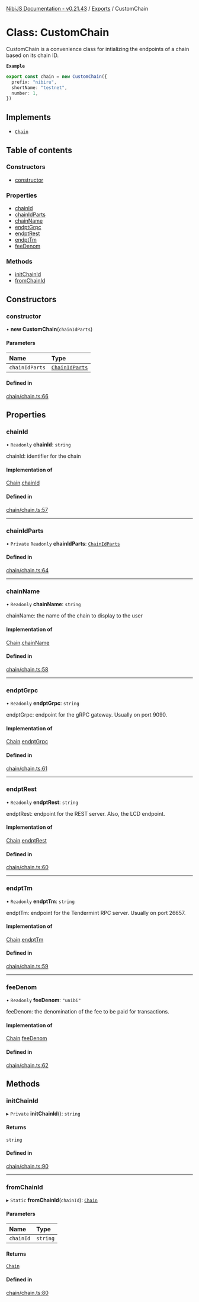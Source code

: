 [NibiJS Documentation - v0.21.43](../intro.md) / [Exports](../modules.md) / CustomChain

# Class: CustomChain

CustomChain is a convenience class for intializing the endpoints of a chain
based on its chain ID.

**`Example`**

```ts
export const chain = new CustomChain({
  prefix: "nibiru",
  shortName: "testnet",
  number: 1,
})
```

## Implements

- [`Chain`](../interfaces/Chain.md)

## Table of contents

### Constructors

- [constructor](CustomChain.md#constructor)

### Properties

- [chainId](CustomChain.md#chainid)
- [chainIdParts](CustomChain.md#chainidparts)
- [chainName](CustomChain.md#chainname)
- [endptGrpc](CustomChain.md#endptgrpc)
- [endptRest](CustomChain.md#endptrest)
- [endptTm](CustomChain.md#endpttm)
- [feeDenom](CustomChain.md#feedenom)

### Methods

- [initChainId](CustomChain.md#initchainid)
- [fromChainId](CustomChain.md#fromchainid)

## Constructors

### constructor

• **new CustomChain**(`chainIdParts`)

#### Parameters

| Name | Type |
| :------ | :------ |
| `chainIdParts` | [`ChainIdParts`](../interfaces/ChainIdParts.md) |

#### Defined in

[chain/chain.ts:66](https://github.com/NibiruChain/ts-sdk/blob/cacf9b9/packages/nibijs/src/chain/chain.ts#L66)

## Properties

### chainId

• `Readonly` **chainId**: `string`

chainId: identifier for the chain

#### Implementation of

[Chain](../interfaces/Chain.md).[chainId](../interfaces/Chain.md#chainid)

#### Defined in

[chain/chain.ts:57](https://github.com/NibiruChain/ts-sdk/blob/cacf9b9/packages/nibijs/src/chain/chain.ts#L57)

___

### chainIdParts

• `Private` `Readonly` **chainIdParts**: [`ChainIdParts`](../interfaces/ChainIdParts.md)

#### Defined in

[chain/chain.ts:64](https://github.com/NibiruChain/ts-sdk/blob/cacf9b9/packages/nibijs/src/chain/chain.ts#L64)

___

### chainName

• `Readonly` **chainName**: `string`

chainName: the name of the chain to display to the user

#### Implementation of

[Chain](../interfaces/Chain.md).[chainName](../interfaces/Chain.md#chainname)

#### Defined in

[chain/chain.ts:58](https://github.com/NibiruChain/ts-sdk/blob/cacf9b9/packages/nibijs/src/chain/chain.ts#L58)

___

### endptGrpc

• `Readonly` **endptGrpc**: `string`

endptGrpc: endpoint for the gRPC gateway. Usually on port 9090.

#### Implementation of

[Chain](../interfaces/Chain.md).[endptGrpc](../interfaces/Chain.md#endptgrpc)

#### Defined in

[chain/chain.ts:61](https://github.com/NibiruChain/ts-sdk/blob/cacf9b9/packages/nibijs/src/chain/chain.ts#L61)

___

### endptRest

• `Readonly` **endptRest**: `string`

endptRest: endpoint for the REST server. Also, the LCD endpoint.

#### Implementation of

[Chain](../interfaces/Chain.md).[endptRest](../interfaces/Chain.md#endptrest)

#### Defined in

[chain/chain.ts:60](https://github.com/NibiruChain/ts-sdk/blob/cacf9b9/packages/nibijs/src/chain/chain.ts#L60)

___

### endptTm

• `Readonly` **endptTm**: `string`

endptTm: endpoint for the Tendermint RPC server. Usually on port 26657.

#### Implementation of

[Chain](../interfaces/Chain.md).[endptTm](../interfaces/Chain.md#endpttm)

#### Defined in

[chain/chain.ts:59](https://github.com/NibiruChain/ts-sdk/blob/cacf9b9/packages/nibijs/src/chain/chain.ts#L59)

___

### feeDenom

• `Readonly` **feeDenom**: ``"unibi"``

feeDenom: the denomination of the fee to be paid for transactions.

#### Implementation of

[Chain](../interfaces/Chain.md).[feeDenom](../interfaces/Chain.md#feedenom)

#### Defined in

[chain/chain.ts:62](https://github.com/NibiruChain/ts-sdk/blob/cacf9b9/packages/nibijs/src/chain/chain.ts#L62)

## Methods

### initChainId

▸ `Private` **initChainId**(): `string`

#### Returns

`string`

#### Defined in

[chain/chain.ts:90](https://github.com/NibiruChain/ts-sdk/blob/cacf9b9/packages/nibijs/src/chain/chain.ts#L90)

___

### fromChainId

▸ `Static` **fromChainId**(`chainId`): [`Chain`](../interfaces/Chain.md)

#### Parameters

| Name | Type |
| :------ | :------ |
| `chainId` | `string` |

#### Returns

[`Chain`](../interfaces/Chain.md)

#### Defined in

[chain/chain.ts:80](https://github.com/NibiruChain/ts-sdk/blob/cacf9b9/packages/nibijs/src/chain/chain.ts#L80)
